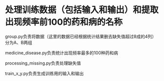 # 处理训练数据（包括输入和输出）和提取出现频率前100的药和病的名称
group.py负责将数据（这里的数据已经根据统计结果删去缺失值超过8成的4列）分为A、B两组

medicine_disease.py负责统计出现频率最多的100种药和病

processing_missing.py负责处理缺失值

train_x_y.py负责生成训练用的输入和输出
